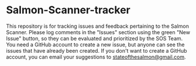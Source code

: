 # Salmon-Scanner-tracker
This repository is for tracking issues and feedback pertaining to the Salmon Scanner. Please log comments in the "Issues" section using the green "New Issue" button, so they can be evaluated and prioritized by the SOS Team. You need a GitHub account to create a new issue, but anyone can see the issues that have already been created. If you don't want to create a GitHub account, you can email your suggestions to stateofthesalmon@gmail.com.
